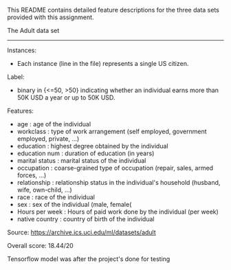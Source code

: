 
This README contains detailed feature descriptions for the three data sets provided with this assignment.

The Adult data set
******************

Instances:
- Each instance (line in the file) represents a single US citizen.

Label: 
- binary in {<=50, >50} indicating whether an individual earns more than 50K USD a year or up to 50K USD.

Features: 
- age : age of the individual
- workclass :  type of work arrangement (self employed, government employed, private, ...)
- education :  highest degree obtained by the individual
- education num : duration of education (in years)
- marital status :  marital status of the individual
- occupation : coarse-grained type of occupation (repair, sales, armed forces, ...)
- relationship : relationship status in the individual's household (husband, wife, own-child, ...)
- race : race of the individual
- sex : sex of the individual (male, female(
- Hours per week : Hours of paid work done by the individual (per week)
- native country : country of birth of the individual


Source: https://archive.ics.uci.edu/ml/datasets/adult


Overall score: 18.44/20


Tensorflow model was after the project's done for testing
